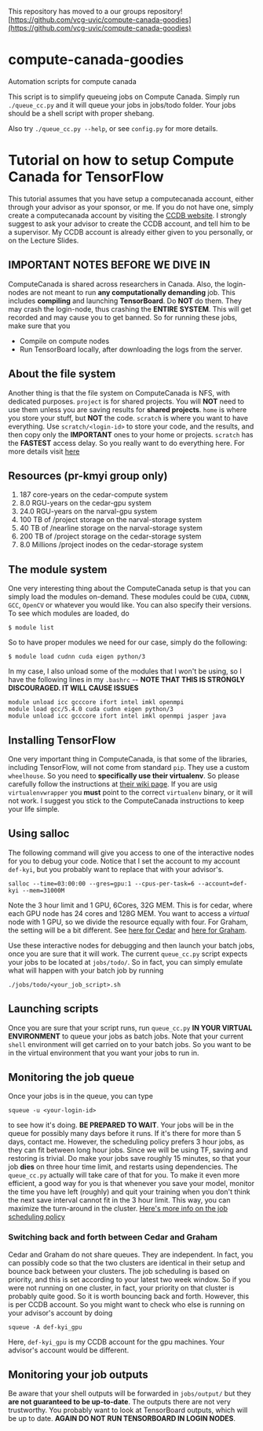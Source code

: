 This repository has moved to a our groups repository!
[https://github.com/vcg-uvic/compute-canada-goodies](https://github.com/vcg-uvic/compute-canada-goodies)

# compute-canada-goodies
Automation scripts for compute canada

This script is to simplify queueing jobs on Compute Canada.
Simply run `./queue_cc.py` and it will queue your jobs in jobs/todo folder.
Your jobs should be a shell script with proper shebang.

Also try `./queue_cc.py --help`, or see `config.py` for more details.

# Tutorial on how to setup Compute Canada for TensorFlow

This tutorial assumes that you have setup a computecanada account, either through your advisor as your sponsor, or me. If you do not have one, simply create a computecanada account by visiting the [CCDB website](https://ccdb.computecanada.ca). I strongly suggest to ask your advisor to create the CCDB account, and tell him to be a supervisor. My CCDB account is already either given to you personally, or on the Lecture Slides.

## IMPORTANT NOTES BEFORE WE DIVE IN

ComputeCanada is shared across researchers in Canada. Also, the login-nodes are not meant to run **any computationally demanding** job. This includes **compiling** and launching **TensorBoard**. Do **NOT** do them. They may crash the login-node, thus crashing the **ENTIRE SYSTEM**. This will get recorded and may cause you to get banned. So for running these jobs, make sure that you

- Compile on compute nodes
- Run TensorBoard locally, after downloading the logs from the server.

## About the file system

Another thing is that the file system on ComputeCanada is NFS, with dedicated purposes. `project` is for shared projects. You will **NOT** need to use them unless you are saving results for **shared projects**. `home` is where you store your stuff, but **NOT** the code. `scratch` is where you want to have everything. Use `scratch/<login-id>` to store your code, and the results, and then copy only the **IMPORTANT** ones to your home or projects. `scratch` has the **FASTEST** access delay. So you really want to do everything here. For more details visit [here](https://docs.computecanada.ca/wiki/Storage_and_file_management)

## Resources (pr-kmyi group only)
1. 187 core-years on the cedar-compute system
2. 8.0 RGU-years on the cedar-gpu system
3. 24.0 RGU-years on the narval-gpu system
4. 100 TB of /project storage on the narval-storage system
5. 40 TB of /nearline storage on the narval-storage system
6. 200 TB of /project storage on the cedar-storage system
7. 8.0 Millions /project inodes on the cedar-storage system

## The module system

One very interesting thing about the ComputeCanada setup is that you can simply load the modules on-demand. These modules could be `CUDA`, `CUDNN`, `GCC`, `OpenCV` or whatever you would like. You can also specify their versions. To see which modules are loaded, do
```
$ module list
```
So to have proper modules we need for our case, simply do the following:
```
$ module load cudnn cuda eigen python/3
```
In my case, I also unload some of the modules that I won't be using, so I have the following lines in my `.bashrc` -- **NOTE THAT THIS IS STRONGLY DISCOURAGED. IT WILL CAUSE ISSUES**
```
module unload icc gcccore ifort intel imkl openmpi
module load gcc/5.4.0 cuda cudnn eigen python/3
module unload icc gcccore ifort intel imkl openmpi jasper java
```

## Installing TensorFlow
One very important thing in ComputeCanada, is that some of the libraries, including TensorFlow, will not come from standard `pip`. They use a custom `wheelhouse`. So you need to **specifically use their virtualenv**. So please carefully follow the instructions at [their wiki page](https://docs.computecanada.ca/wiki/Tensorflow). If you are usig `virtualenvwrapper` you **must** point to the correct `virtualenv` binary, or it will not work. I suggest you stick to the ComputeCanada instructions to keep your life simple.

## Using salloc
The following command will give you access to one of the interactive nodes for you to debug your code. Notice that I set the account to my account `def-kyi`, but you probably want to replace that with your advisor's.
```
salloc --time=03:00:00 --gres=gpu:1 --cpus-per-task=6 --account=def-kyi --mem=31000M
```
Note the 3 hour limit and 1 GPU, 6Cores, 32G MEM. This is for cedar, where each GPU node has 24 cores and 128G MEM. You want to access a *virtual* node with 1 GPU, so we divide the resource equally with four. For Graham, the setting will be a bit different. See [here for Cedar](https://docs.computecanada.ca/wiki/Cedar) and [here for Graham](https://docs.computecanada.ca/wiki/Graham).

Use these interactive nodes for debugging and then launch your batch jobs, once you are sure that it will work. The current `queue_cc.py` script expects your jobs to be located at `jobs/todo/`. So in fact, you can simply emulate what will happen with your batch job by running
```
./jobs/todo/<your_job_script>.sh
```

## Launching scripts
Once you are sure that your script runs, run `queue_cc.py` **IN YOUR VIRTUAL ENVIRONMENT** to queue your jobs as batch jobs. Note that your current `shell` environment will get carried on to your batch jobs. So you want to be in the virtual environment that you want your jobs to run in.

## Monitoring the job queue
Once your jobs is in the queue, you can type
```
squeue -u <your-login-id>
```
to see how it's doing. **BE PREPARED TO WAIT**. Your jobs will be in the queue for possibly many days before it runs. If it's there for more than 5 days, contact me. However, the scheduling policy prefers 3 hour jobs, as they can fit between long hour jobs. Since we will be using TF, saving and restoring is trivial. Do make your jobs save roughly 15 minutes, so that your job **dies** on three hour time limit, and restarts using dependencies. The `queue_cc.py` actually will take care of that for you. To make it even more efficient, a good way for you is that whenever you save your model, monitor the time you have left (roughly) and quit your training when you don't think the next save interval cannot fit in the 3 hour limit. This way, you can maximize the turn-around in the cluster. [Here's more info on the job scheduling policy](https://docs.computecanada.ca/wiki/Job_scheduling_policies)

### Switching back and forth between Cedar and Graham

Cedar and Graham do not share queues. They are independent. In fact, you can possibly code so that the two clusters are identical in their setup and bounce back between your clusters. The job scheduling is based on priority, and this is set according to your latest two week window. So if you were not running on one cluster, in fact, your priority on that cluster is probably quite good. So it is worth bouncing back and forth. However, this is per CCDB account. So you might want to check who else is running on your advisor's account by doing
```
squeue -A def-kyi_gpu
```
Here, `def-kyi_gpu` is my CCDB account for the gpu machines. Your advisor's account would be different.

## Monitoring your job outputs
Be aware that your shell outputs will be forwarded in `jobs/output/` but they **are not guaranteed to be up-to-date**. The outputs there are not very trustworthy. You probably want to look at TensorBoard outputs, which will be up to date. **AGAIN DO NOT RUN TENSORBOARD IN LOGIN NODES**.



